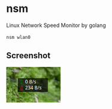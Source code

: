 # nsm
Linux Network Speed Monitor by golang

`nsm wlan0`

## Screenshot

![screenshot.png](screenshot.png)
